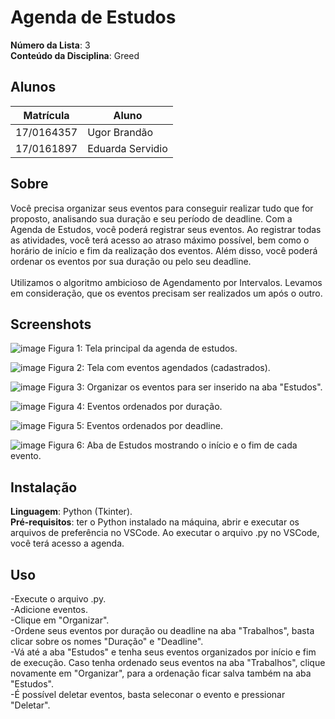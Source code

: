 # Agenda de Estudos

**Número da Lista**: 3<br>
**Conteúdo da Disciplina**: Greed<br>

## Alunos
|Matrícula | Aluno |
| -- | -- |
| 17/0164357  |  Ugor Brandão |
| 17/0161897 | Eduarda Servidio |

## Sobre 
Você precisa organizar seus eventos para conseguir realizar tudo que for proposto, analisando
sua duração e seu período de deadline. Com a Agenda de Estudos, você poderá registrar seus eventos. Ao registrar todas as atividades, você terá acesso ao atraso máximo
possível, bem como o horário de início e fim da realização dos eventos. Além disso, você poderá
ordenar os eventos por sua duração ou pelo seu deadline. <br><br>
Utilizamos o algoritmo ambicioso de Agendamento por Intervalos. Levamos em consideração, que os eventos precisam ser realizados um após o outro.

## Screenshots
![image](https://user-images.githubusercontent.com/52542729/156961723-3ba7357b-124a-4c4d-8f9d-370ed95ca490.png)
Figura 1: Tela principal da agenda de estudos.

![image](https://user-images.githubusercontent.com/52542729/156961809-d62d0086-df9e-4b72-8107-9a14a88a16d6.png)
Figura 2: Tela com eventos agendados (cadastrados).

![image](https://user-images.githubusercontent.com/52542729/156962375-4ab5e537-38ac-49cc-beee-91cb00fae74b.png)
Figura 3: Organizar os eventos para ser inserido na aba "Estudos".

![image](https://user-images.githubusercontent.com/52542729/156962088-c3b4ec7f-84a7-4a7c-bbc4-8813ec692085.png)
Figura 4: Eventos ordenados por duração.

![image](https://user-images.githubusercontent.com/52542729/156962130-97207a47-c165-4511-9ee1-3bbd3cbd1ae5.png)
Figura 5: Eventos ordenados por deadline.

![image](https://user-images.githubusercontent.com/52542729/156962346-f7f3db84-18da-484b-87ae-1214639ef46e.png)
Figura 6: Aba de Estudos mostrando o início e o fim de cada evento.

## Instalação 
**Linguagem**: Python (Tkinter). <br>
**Pré-requisitos**: ter o Python instalado na máquina, abrir e executar os arquivos
de preferência no VSCode. Ao executar o arquivo .py no VSCode, você terá acesso a agenda.

## Uso 
-Execute o arquivo .py. <br>
-Adicione eventos. <br>
-Clique em "Organizar". <br>
-Ordene seus eventos por duração ou deadline na aba "Trabalhos", basta clicar sobre os nomes "Duração" e "Deadline".<br>
-Vá até a aba "Estudos" e tenha seus eventos organizados por início e fim de execução. Caso tenha ordenado seus eventos na aba "Trabalhos", clique novamente em "Organizar", para a ordenação ficar salva também na aba "Estudos". <br>
-É possível deletar eventos, basta seleconar o evento e pressionar "Deletar".




